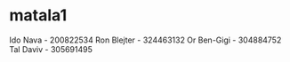 # matala1

Ido Nava - 200822534
Ron Blejter - 324463132
Or Ben-Gigi - 304884752
Tal Daviv - 305691495
